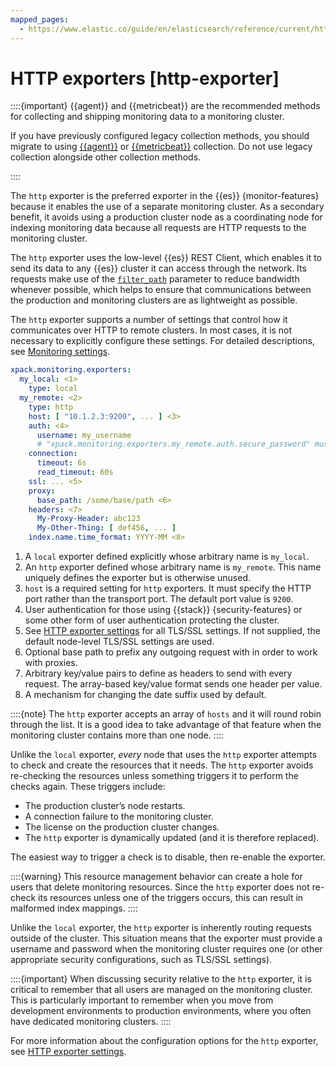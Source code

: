 ```yaml
---
mapped_pages:
  - https://www.elastic.co/guide/en/elasticsearch/reference/current/http-exporter.html
---
```


# HTTP exporters [http-exporter]

::::{important} 
{{agent}} and {{metricbeat}} are the recommended methods for collecting and shipping monitoring data to a monitoring cluster.

If you have previously configured legacy collection methods, you should migrate to using [{{agent}}](collecting-monitoring-data-with-elastic-agent.md) or [{{metricbeat}}](collecting-monitoring-data-with-metricbeat.md) collection. Do not use legacy collection alongside other collection methods.

::::


The `http` exporter is the preferred exporter in the {{es}} {monitor-features} because it enables the use of a separate monitoring cluster. As a secondary benefit, it avoids using a production cluster node as a coordinating node for indexing monitoring data because all requests are HTTP requests to the monitoring cluster.

The `http` exporter uses the low-level {{es}} REST Client, which enables it to send its data to any {{es}} cluster it can access through the network. Its requests make use of the [`filter_path`](https://www.elastic.co/guide/en/elasticsearch/reference/current/common-options.html#common-options-response-filtering) parameter to reduce bandwidth whenever possible, which helps to ensure that communications between the production and monitoring clusters are as lightweight as possible.

The `http` exporter supports a number of settings that control how it communicates over HTTP to remote clusters. In most cases, it is not necessary to explicitly configure these settings. For detailed descriptions, see [Monitoring settings](https://www.elastic.co/guide/en/elasticsearch/reference/current/monitoring-settings.html).

```yaml
xpack.monitoring.exporters:
  my_local: <1>
    type: local
  my_remote: <2>
    type: http
    host: [ "10.1.2.3:9200", ... ] <3>
    auth: <4>
      username: my_username
      # "xpack.monitoring.exporters.my_remote.auth.secure_password" must be set in the keystore
    connection:
      timeout: 6s
      read_timeout: 60s
    ssl: ... <5>
    proxy:
      base_path: /some/base/path <6>
    headers: <7>
      My-Proxy-Header: abc123
      My-Other-Thing: [ def456, ... ]
    index.name.time_format: YYYY-MM <8>
```

1. A `local` exporter defined explicitly whose arbitrary name is `my_local`.
2. An `http` exporter defined whose arbitrary name is `my_remote`. This name uniquely defines the exporter but is otherwise unused.
3. `host` is a required setting for `http` exporters. It must specify the HTTP port rather than the transport port. The default port value is `9200`.
4. User authentication for those using {{stack}} {security-features} or some other form of user authentication protecting the cluster.
5. See [HTTP exporter settings](https://www.elastic.co/guide/en/elasticsearch/reference/current/monitoring-settings.html#http-exporter-settings) for all TLS/SSL settings. If not supplied, the default node-level TLS/SSL settings are used.
6. Optional base path to prefix any outgoing request with in order to work with proxies.
7. Arbitrary key/value pairs to define as headers to send with every request. The array-based key/value format sends one header per value.
8. A mechanism for changing the date suffix used by default.


::::{note} 
The `http` exporter accepts an array of `hosts` and it will round robin through the list. It is a good idea to take advantage of that feature when the monitoring cluster contains more than one node.
::::


Unlike the `local` exporter, *every* node that uses the `http` exporter attempts to check and create the resources that it needs. The `http` exporter avoids re-checking the resources unless something triggers it to perform the checks again. These triggers include:

* The production cluster’s node restarts.
* A connection failure to the monitoring cluster.
* The license on the production cluster changes.
* The `http` exporter is dynamically updated (and it is therefore replaced).

The easiest way to trigger a check is to disable, then re-enable the exporter.

::::{warning} 
This resource management behavior can create a hole for users that delete monitoring resources. Since the `http` exporter does not re-check its resources unless one of the triggers occurs, this can result in malformed index mappings.
::::


Unlike the `local` exporter, the `http` exporter is inherently routing requests outside of the cluster. This situation means that the exporter must provide a username and password when the monitoring cluster requires one (or other appropriate security configurations, such as TLS/SSL settings).

::::{important} 
When discussing security relative to the `http` exporter, it is critical to remember that all users are managed on the monitoring cluster. This is particularly important to remember when you move from development environments to production environments, where you often have dedicated monitoring clusters.
::::


For more information about the configuration options for the `http` exporter, see [HTTP exporter settings](https://www.elastic.co/guide/en/elasticsearch/reference/current/monitoring-settings.html#http-exporter-settings).

